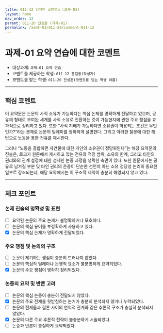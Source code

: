```yaml
---
title: 011-12 양지안 코멘트b (과제-01) 
layout: home
nav_order: 12
parent: 011-20 전성훈 (과제-01)
permalink: /asmt-01/011-20/comment-011-12
---
```


# 과제-01 요약 연습에 대한 코멘트

- 대상과제: `과제-01 요약 연습`
- 코멘트를 제공하는 학생: `011-12 홍길동(작성자)` 
- 코멘트를 받는 학생: `011-20 전성훈(코멘트를 받는 학생 이름)` 

---

## 핵심 코멘트

이 요약문은 논문의 사적 소유가 가능하다는 핵심 논제를 명확하게 전달하고 있으며, 공유의 형태로 부여된 세계를 사적 소유로 전환하는 것이 가능한지에 관한 주요 쟁점을 효과적으로 정리하고 있다. 또한 "사적 지배가 가능하다면 소유권이 허용되는 조건은 무엇인가?"라는 문제로 논문의 딜레마를 정확하게 설명한다. 그리고 이러한 질문에 대한 해답으로 노동을 통한 전유를 제시한다.

그러나 “노동을 결합하면 자연물에 대한 개인의 소유권이 정당화된다”는 해당 요약문의 진술은, 로크가 원문에서 제시하고 있는 전유의 적정 범위, 소유의 한계, 그리고 타인의 권리와의 관계 설정에 대한 섬세한 논증 과정을 생략한 측면이 있다. 또한 원문에서는 공유로 남겨질 부분 및 타인 권리의 존중이 단순한 선언이 아닌 소유 정당성 논리의 중요한 일부로 강조되는데, 해당 요약에서는 이 구조적 제약이 충분히 해명되지 않고 있다.

---

## 체크 포인트

### 논제 진술의 명확성 및 표현  
- [ ] 요약된 논문의 주요 논제가 불명확하거나 모호하다.  
- [ ] 논문의 핵심 용어를 부정확하게 사용하고 있다.  
- [x] 논문의 핵심 논제가 명확하게 전달되었다.  

### 주요 쟁점 및 논의의 구조  
- [ ] 논문이 제기하는 쟁점이 충분히 드러나지 않았다.  
- [ ] 논문의 핵심적 딜레마나 논쟁적 요소가 불분명하게 요약되었다.  
- [x] 논문의 주요 쟁점이 명확히 정리되었다.  

### 논증의 요약 및 반론 고려  
- [ ] 논문의 핵심 논증이 충분히 전달되지 않았다.  
- [x] 논문의 주요 전제를 뒷받침하는 논거가 충분히 분석되지 않거나 누락되었다.  
- [ ] 논문의 전제들과 결론 사이의 연역적 관계와 같은 추론적 구조가 충실히 분석되지 않았다.  
- [x] 논문의 다른 주요 추론적 전략이 불충분하게 서술되었다.
- [ ] 논증과 반론이 충실하게 요약되었다. 